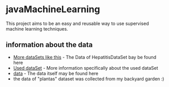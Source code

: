 # javaMachineLearning

This project aims to be an easy and reusable way to use supervised machine learning techniques.

## information about the data

* [More dataSets like this](http://archive.ics.uci.edu/ml/datasets.html) - The Data of HepatitisDataSet bay be found here
* [Used dataSet](http://archive.ics.uci.edu/ml/datasets/Hepatitis) - More information specifically about the used dataSet
* [data](http://archive.ics.uci.edu/ml/machine-learning-databases/hepatitis/hepatitis.data) - The data itself may be found here
* the data of "plantas" dataset was collected from my backyard garden :)
